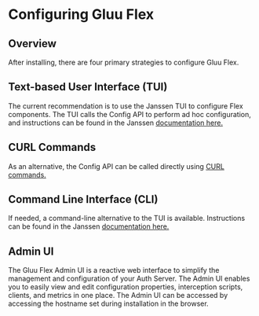 # Configuring Gluu Flex

## Overview

After installing, there are four primary strategies to configure Gluu Flex.

## Text-based User Interface (TUI)

The current recommendation is to use the Janssen TUI to configure Flex components. The TUI calls the Config API to perform ad hoc configuration, and instructions can be found in the Janssen [documentation here.](https://docs.jans.io/v1.0.9/admin/config-guide/jans-tui/)

## CURL Commands

As an alternative, the Config API can be called directly using [CURL commands.](https://docs.jans.io/v1.0.9/admin/config-guide/curl/)

## Command Line Interface (CLI)

If needed, a command-line alternative to the TUI is available. Instructions can be found in the Janssen [documentation here.](https://docs.jans.io/v1.0.9/admin/config-guide/jans-cli/)

## Admin UI

The Gluu Flex Admin UI is a reactive web interface to simplify the management and configuration of your Auth Server. The Admin UI enables you to easily view and edit configuration properties, interception scripts, clients, and metrics in one place. The Admin UI can be accessed by accessing the hostname set during installation in the browser.
